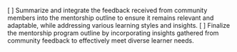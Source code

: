 [ ] Summarize and integrate the feedback received from community members into the mentorship outline to ensure it remains relevant and adaptable, while addressing various learning styles and insights.
[ ] Finalize the mentorship program outline by incorporating insights gathered from community feedback to effectively meet diverse learner needs.